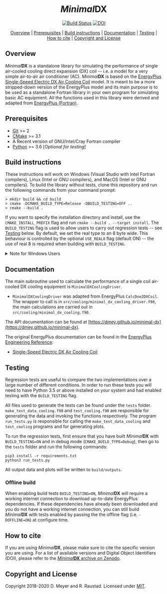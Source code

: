 <div align="center">

<!-- omit in toc -->
# _Minimal_**DX**

[![Build Status](https://travis-ci.com/dmey/minimal-dx.svg?token=3tqUbxqJuLtozjxqDymC&branch=master)](https://travis-ci.com/dmey/minimal-dx)
[![DOI](https://zenodo.org/badge/DOI/10.5281/zenodo.3562310.svg)](https://doi.org/10.5281/zenodo.3562310)

[Overview](#overview) | [Prerequisites](#prerequisites) | [Build instructions](#build-instructions) | [Documentation](#documentation) | [Testing](#testing) | [How to cite](#how-to-cite) | [Copyright and License](#copyright-and-license)
</div>

## Overview
 _Minimal_**DX** is a standalone library for simulating the performance of single air-cooled cooling direct expansion (DX) coil -- i.e. a model for a very simple air-to-air air conditioner (AC).  _Minimal_**DX** is based on the [EnergyPlus](https://energyplus.net/) [Single-Speed Electric DX Air Cooling Coil](http://bigladdersoftware.com/epx/docs/8-7/engineering-reference/coils.html#single-speed-electric-dx-air-cooling-coil) model. It is meant to be a more stripped-down version of the EnergyPlus model and its main purpose is to be used as a standalone Fortran library in your own program for simulating basic AC equipment. All the functions used in this library were derived and adapted from [EnergyPlus (Fortran)](https://github.com/NREL/EnergyPlusRelease).

## Prerequisites

- [Git](https://git-scm.com/) >= 2
- [CMake](https://cmake.org/) >= 3.1
- A Recent version of GNU/Intel/Cray Fortran compiler
- [Python](https://www.python.org/) >= 3.6 [*Optional for testing*]

## Build instructions

These instructions will work on Windows (Visual Studio with Intel Fortran compilers), Linux (Intel or GNU compilers), and MacOS (Intel or GNU compilers).
To build the library without tests, clone this repository and run the following commands from your command prompt:

```
> mkdir build && cd build
> cmake -DCMAKE_BUILD_TYPE=Release -DBUILD_TESTING=OFF ..
> cmake --build .
```

If you want to specify the installation directory and install, use the `CMAKE_INSTALL_PREFIX` flag and run `cmake --build . --target install`. The `BUILD_TESTING` flag is used to allow users to carry out regression tests -- see [Testing](#Testing) below. By default, we set the real type to an 8 byte wide. This behaviour is controlled by the optional `USE_REAL8` flag (default ON) -- the use of real 8 is required when building with `BUILD_TESTING`.


<details>
<summary>Note for Windows Users</summary>

Make sure you have installed the Intel® Visual Studio Integration plugins or CMake will not be able to identify your compiler (No CMAKE_Fortran_COMPILER could be found error). Make sure that you use Intel® Command-Line Window when launching CMake - The Intel® compiler provides a command-line window with the appropriate environment variables already set (see: [Using the Intel® Command-Line Window](https://software.intel.com/en-us/fortran-compiler-developer-guide-and-reference-using-the-command-line-on-windows)). You may also need to specify the generator flag -G in CMake; for example, if you are using Intel® Command-Line Window for Visual Studio 2010, then the CMake command should now be `cmake -G "Visual Studio 10 2010" ..`. For more information on how to specify generators in CMake see [cmake-generators](https://cmake.org/cmake/help/latest/manual/cmake-generators.7.html#visual-studio-generators).
</details>

## Documentation

The main subroutine used to calculate the performance of a single coil air-cooled DX cooling equipment is `MinimalDXCoolingDriver`.

- `MinimalDXCoolingDriver` was adapted from EnergyPlus `CalcDoe2DXCoil`. The wrapper to call is in `src/cooling/minimal_dx_cooling_driver.f90`, the main calculations are carried out in `src/cooling/minimal_dx_cooling.f90`.


The API documentation can be found at [https://dmey.github.io/minimal-dx](https://dmey.github.io/minimal-dx).

The original EnergyPlus documentation can be found in the [EnergyPlus Engineering Reference](https://bigladdersoftware.com/epx/docs/8-7/engineering-reference/):
- [Single-Speed Electric DX Air Cooling Coil](http://bigladdersoftware.com/epx/docs/8-7/engineering-reference/coils.html#single-speed-electric-dx-air-cooling-coil)


## Testing

Regression tests are useful to compare the two implementations over a large number of different conditions. In order to run these tests you will need to have Python 3.5 or above installed on your system and had enabled testing with the `BUILD_TESTING` flag.

All files used to generate the tests can be found under the `tests` folder. `make_test_data_cooling.f90` and `test_cooling.f90` are responsible for generating the data and invoking the functions respectively. The program `run_tests.py` is responsible for calling the `make_test_data_cooling` and `test_cooling` programs and for generating plots.

To run the regression tests, first ensure that you have built _Minimal_**DX** with `BUILD_TESTING=ON` and in debug mode (`CMAKE_BUILD_TYPE=Debug`), then go to the `tests` folder and run the following commands:

```
pip3 install -r requirements.txt
python3 run_tests.py
```

All output data and plots will be written to `build/outputs`.

### Offline build

When enabling build tests `BUILD_TESTING=ON`,  _Minimal_**DX** will require a working internet connection to download up-to-date EnergyPlus dependencies. If these dependencies have already been downloaded and you do not have a working internet connection, you can still build _Minimal_**DX** with tests enabled by passing the the offline flag (i.e. `-DOFFLINE=ON`) at configure time.

## How to cite

If you are using _Minimal_**DX**, please make sure to cite the specific version you are using. For a list of available versions and Digital Object Identifiers (DOI), please refer to the [_Minimal_**DX** archive on Zenodo](https://doi.org/10.5281/zenodo.3562310).

## Copyright and License

Copyright 2018-2020 D. Meyer and R. Raustad. Licensed under [MIT](LICENSE.txt).